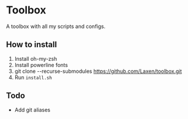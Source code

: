# Toolbox
A toolbox with all my scripts and configs.

## How to install
1. Install oh-my-zsh
2. Install powerline fonts
3. git clone --recurse-submodules https://github.com/Laxen/toolbox.git
4. Run `install.sh`

## Todo
* Add git aliases
